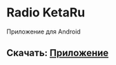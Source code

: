 # Radio KetaRu
Приложение для Android

## Скачать: [Приложение](https://github.com/lisikme/live.ketaru.com/releases/download/Stable/RadioKetaRu.apk)

